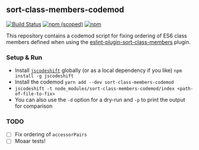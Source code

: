 ## sort-class-members-codemod 
[![Build Status](https://travis-ci.org/pastelsky/sort-class-members-codemod.svg)](https://travis-ci.org/pastelsky/sort-class-members-codemod) [![npm (scoped)](https://img.shields.io/npm/v/sort-class-members-codemod.svg)](https://www.npmjs.com/package/sort-class-members-codemod)
[![npm](https://img.shields.io/npm/l/sort-class-members-codemod.svg)](https://www.npmjs.com/package/sort-class-members-codemod)

This repository contains a codemod script for fixing ordering of ES6 class members defined when using the [eslint-plugin-sort-class-members](https://github.com/bryanrsmith/eslint-plugin-sort-class-members) plugin. 


### Setup & Run

  * Install [`jscodeshift`](https://github.com/facebook/jscodeshift) globally (or as a local dependency if you like)
   `npm install -g jscodeshift`
  * Install the codemod `yarn add --dev sort-class-members-codemod`
  * `jscodeshift -t node_modules/sort-class-members-codemod/index <path-of-file-to-fix>`
  * You can also use the `-d` option for a dry-run and `-p` to print the output
    for comparison

### TODO
- [ ] Fix ordering of `accessorPairs`
- [ ] Moaar tests!
